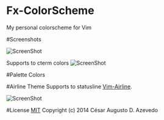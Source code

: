 Fx-ColorScheme
==============

My personal colorscheme for Vim

#Screenshots

![ScreenShot](http://i.cubeupload.com/uvxDmY.png)

Supports to cterm colors
![ScreenShot](http://i.cubeupload.com/D68xbv.png)

#Palette Colors

#Airline Theme
Supports to statusline [Vim-Airline](https://github.com/bling/vim-airline).

![ScreenShot](http://i.cubeupload.com/86n8gU.png)

#License 
[MIT](https://github.com/cesardeazevedo/Fx-ColorScheme/blob/master/LICENSE) Copyright (c) 2014 César Augusto D. Azevedo
